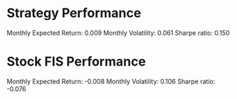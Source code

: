 # Strategy Performance
Monthly Expected Return: 0.009
Monthly Volatility: 0.061
Sharpe ratio: 0.150
# Stock FIS Performance
Monthly Expected Return: -0.008
Monthly Volatility: 0.106
Sharpe ratio: -0.076

